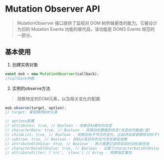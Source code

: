 # Mutation Observer API

> MutationObserver 接口提供了监视对 DOM 树所做更改的能力。它被设计为旧的 Mutation Events 功能的替代品，该功能是 DOM3 Events 规范的一部分。

## 基本使用

1. 创建实例对象
```js
const mob = new MutationObserver(callback);
//callback参数：
```

2. 实例的observe方法
> 观察特定的DOM元素，以及相关变化的配置

```js
mob.observe(target, option);
// target: 要观察的DOM元素

// options配置
// attributes: true, // Boolean - 观察目标属性的改变
// characterData: true, // Boolean - 观察目标数据的改变(改变前的数据/值)
// childList: true, // Boolean - 观察目标子节点的变化，比如添加或者删除目标子节点，不包括修改子节点以及子节点后代的变化
// subtree: true, // Boolean - 目标以及目标的后代改变都会观察
// attributeOldValue: true, // Boolean - 表示需要记录改变前的目标属性值
// characterDataOldValue: true, // Boolean - 设置了characterDataOldValue可以省略characterData设置
// attributeFilter: ['src', 'class'] // Array - 观察指定属性


```

